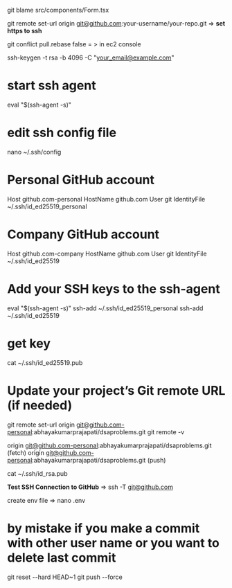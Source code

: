 

git blame src/components/Form.tsx

git remote set-url origin git@github.com:your-username/your-repo.git => **set https to ssh**

git conflict pull.rebase false = > in  ec2 console


ssh-keygen -t rsa -b 4096 -C "your_email@example.com"
# start ssh agent
eval "$(ssh-agent -s)"
# edit ssh config file
nano ~/.ssh/config
# Personal GitHub account
Host github.com-personal
  HostName github.com
  User git
  IdentityFile ~/.ssh/id_ed25519_personal

# Company GitHub account
Host github.com-company
  HostName github.com
  User git
  IdentityFile ~/.ssh/id_ed25519

# Add your SSH keys to the ssh-agent

eval "$(ssh-agent -s)"
ssh-add ~/.ssh/id_ed25519_personal
ssh-add ~/.ssh/id_ed25519

# get key
cat ~/.ssh/id_ed25519.pub

# Update your project’s Git remote URL (if needed)

git remote set-url origin git@github.com-personal:abhayakumarprajapati/dsaproblems.git
git remote -v

origin  git@github.com-personal:abhayakumarprajapati/dsaproblems.git (fetch)
origin  git@github.com-personal:abhayakumarprajapati/dsaproblems.git (push)

  
cat ~/.ssh/id_rsa.pub

**Test SSH Connection to GitHub** => ssh -T git@github.com

create env file => nano .env

# by mistake if you make a commit with other user name or you want to delete last commit
git reset --hard HEAD~1
git push --force

